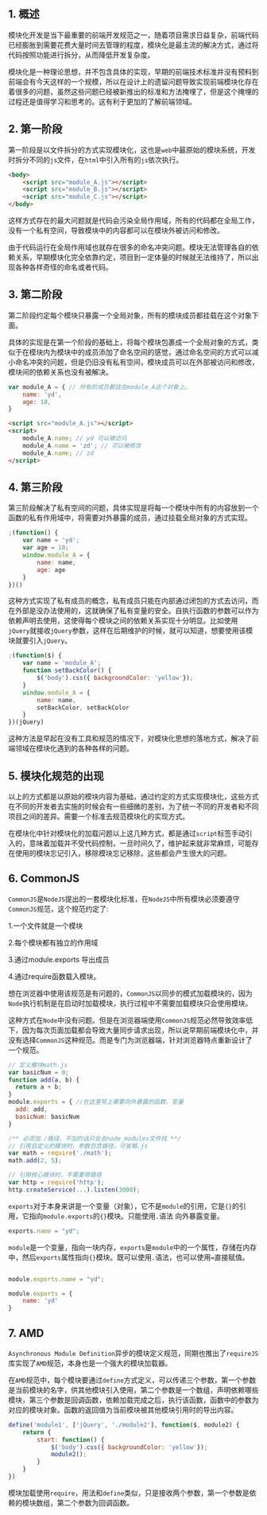 ## 1. 概述

模块化开发是当下最重要的前端开发规范之一，随着项目需求日益复杂，前端代码已经膨胀到需要花费大量时间去管理的程度，模块化是最主流的解决方式，通过将代码按照功能进行拆分，从而降低开发复杂度。

模块化是一种理论思想，并不包含具体的实现，早期的前端技术标准并没有预料到前端会有今天这样的一个规模，所以在设计上的遗留问题导致实现前端模块化存在着很多的问题，虽然这些问题已经被新推出的标准和方法掩埋了，但是这个掩埋的过程还是值得学习和思考的。这有利于更加的了解前端领域。

## 2. 第一阶段

第一阶段是以文件拆分的方式实现模块化，这也是```web```中最原始的模块系统，开发时拆分不同的```js```文件，在```html```中引入所有的```js```依次执行。

```html
<body>
    <script src="module_A.js"></script>
    <script src="module_B.js"></script>
    <script src="module_C.js"></script>
</body>

```

这样方式存在的最大问题就是代码会污染全局作用域，所有的代码都在全局工作，没有一个私有空间，导致模块中的内容都可以在模块外被访问和修改。

由于代码运行在全局作用域也就存在很多的命名冲突问题。模块无法管理各自的依赖关系，早期模块化完全依靠约定，项目到一定体量的时候就无法维持了，所以出现各种各样奇怪的命名或者代码。

## 3. 第二阶段

第二阶段约定每个模块只暴露一个全局对象，所有的模块成员都挂载在这个对象下面。

具体的实现是在第一个阶段的基础上，将每个模块包裹成一个全局对象的方式，类似于在模块内为模块中的成员添加了命名空间的感觉，通过命名空间的方式可以减小命名冲突的问题，但是仍旧没有私有空间，模块成员可以在外部被访问和修改，模块间的依赖关系也没有被解决。

```javascript
var module_A = { // 所有的成员都挂在module_A这个对象上。
    name: 'yd',
    age: 18,
}
```

```html
<script src="module_A.js"></script>
<script>
    module_A.name; // yd 可以被访问
    module_A.name = 'zd'; // 可以被修改
    module_A.name; // zd
</script>
```

## 4. 第三阶段

第三阶段解决了私有空间的问题，具体实现是将每一个模块中所有的内容放到一个函数的私有作用域中，将需要对外暴露的成员，通过挂载全局对象的方式实现。

```js
;(function() {
    var name = 'yd';
    var age = 18;
    window.module_A = {
        name: name,
        age: age
    }
})()
```

这种方式实现了私有成员的概念，私有成员只能在内部通过闭包的方式去访问，而在外部是没办法使用的，这就确保了私有变量的安全。自执行函数的参数可以作为依赖声明去使用，这使得每个模块之间的依赖关系实现十分明显。比如使用```jQuery```就接收```jQuery```参数，这样在后期维护的时候，就可以知道，想要使用该模块就要引入```jQuery```。

```js
;(function($) {
    var name = 'module_A';
    function setBackColor() {
        $('body').css({ backgroundColor: 'yellow'});
    }
    window.module_A = {
        name: name,
        setBackColor, setBackColor
    }
})(jQuery)
```

这种方法是早起在没有工具和规范的情况下，对模块化思想的落地方式，解决了前端领域在模块化遇到的各种各样的问题。

## 5. 模块化规范的出现

以上的方式都是以原始的模块内容为基础，通过约定的方式实现模块化，这些方式在不同的开发者去实施的时候会有一些细微的差别，为了统一不同的开发者和不同项目之间的差异。需要一个标准去规范模块化的实现方式。

在模块化中针对模块化的加载问题以上这几种方式，都是通过```script```标签手动引入的，意味着加载并不受代码控制，一旦时间久了，维护起来就非常麻烦，可能存在使用的模块忘记引入，移除模块忘记移除，这些都会产生很大的问题。

## 6. CommonJS

```CommonJS```是```NodeJS```提出的一套模块化标准，在```NodeJS```中所有模块必须要遵守```CommonJS```规范，这个规范约定了:

1.一个文件就是一个模块

2.每个模块都有独立的作用域

3.通过module.exports 导出成员

4.通过require函数载入模块。

想在浏览器中使用该规范是有问题的，```CommonJS```以同步的模式加载模块的，因为```Node```执行机制是在启动时加载模块，执行过程中不需要加载模块只会使用模块。

这种方式在```Node```中没有问题。但是在浏览器端使用```CommonJS```规范必然导致效率低下，因为每次页面加载都会导致大量同步请求出现，所以说早期前端模块化中，并没有选择```CommonJS```这种规范。而是专门为浏览器端，针对浏览器特点重新设计了一个规范。

```js
// 定义模块math.js
var basicNum = 0;
function add(a, b) {
  return a + b;
}
module.exports = { //在这里写上需要向外暴露的函数、变量
  add: add,
  basicNum: basicNum
}

/** 必须加./路径，不加的话只会去node_modules文件找 **/
// 引用自定义的模块时，参数包含路径，可省略.js
var math = require('./math');
math.add(2, 5);

// 引用核心模块时，不需要带路径
var http = require('http');
http.createService(...).listen(3000);
```

```exports```对于本身来讲是一个变量（对象），它不是```module```的引用，它是```{}```的引用，它指向```module.exports```的```{}```模块。只能使用```.```语法 向外暴露变量。

```js
exports.name = "yd";
```

```module```是一个变量，指向一块内存，```exports```是```module```中的一个属性，存储在内存中，然后```exports```属性指向```{}```模块。既可以使用```.```语法，也可以使用```=```直接赋值。

```js

module.exports.name = "yd";

module.exports = {
    name: 'yd'
}
```

## 7. AMD

```Asynchronous Module Definition```异步的模块定义规范，同期也推出了```requireJS```库实现了```AMD```规范，本身也是一个强大的模块加载器。

在```AMD```规范中，每个模块要通过```define```方式定义，可以传递三个参数，第一个参数是当前模块的名字，供其他模块引入使用，第二个参数是一个数组，声明依赖哪些模块，第三个参数是回调函数，依赖加载完成之后，执行该函数，函数中的参数为对应的模块对象。函数的返回值为当前模块被其他模块引用时的导出内容。

```js
define('module1', ['jQuery', './module2'], function($, module2) {
    return {
        start: function() {
            $('body').css({ backgroundColor: 'yellow'});
            module2();
        }
    }
})
```

模块加载使用```require```，用法和```define```类似，只是接收两个参数，第一个参数是依赖的模块数组，第二个参数为回调函数。